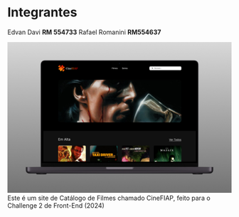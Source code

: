 <h1>Integrantes</h1>

Edvan Davi **RM 554733**
Rafael Romanini **RM554637**

<img src="preview-cineFIAP.jpg">
Este é um site de Catálogo de Filmes chamado CineFIAP, feito para o Challenge 2 de Front-End (2024)
